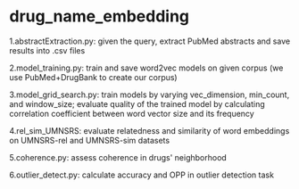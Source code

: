 # drug_name_embedding

1.abstractExtraction.py: given the query, extract PubMed abstracts and save results into .csv files

2.model_training.py: train and save word2vec models on given corpus (we use PubMed+DrugBank to create our corpus)

3.model_grid_search.py: train models by varying vec_dimension, min_count, and window_size; evaluate quality of the trained model by calculating correlation coefficient between word vector size and its frequency

4.rel_sim_UMNSRS: evaluate relatedness and similarity of word embeddings on UMNSRS-rel and UMNSRS-sim datasets

5.coherence.py: assess coherence in drugs' neighborhood

6.outlier_detect.py: calculate accuracy and OPP in outlier detection task


